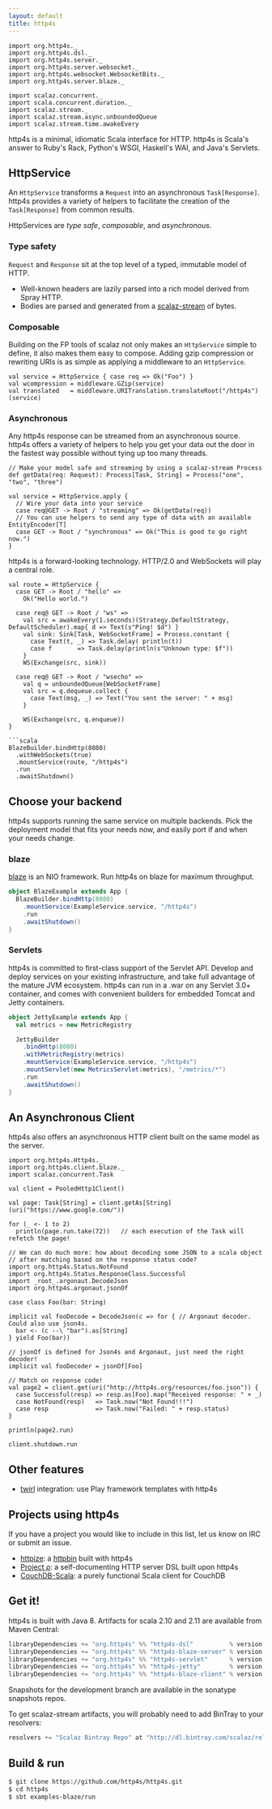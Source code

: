 ```yaml
---
layout: default
title: http4s
---
```


```tut:silent
import org.http4s._
import org.http4s.dsl._
import org.http4s.server._
import org.http4s.server.websocket._
import org.http4s.websocket.WebsocketBits._
import org.http4s.server.blaze._

import scalaz.concurrent._
import scala.concurrent.duration._
import scalaz.stream._
import scalaz.stream.async.unboundedQueue
import scalaz.stream.time.awakeEvery
```

http4s is a minimal, idiomatic Scala interface for HTTP.  http4s is Scala's answer to Ruby's 
Rack, Python's WSGI, Haskell's WAI, and Java's Servlets.

## HttpService ##

An `HttpService` transforms a `Request` into an asynchronous `Task[Response]`. http4s provides a variety
of helpers to facilitate the creation of the `Task[Response]` from common results.

HttpServices are _type safe_, _composable_, and _asynchronous_.

### Type safety

`Request` and `Response` sit at the top level of a typed, immutable model of HTTP.

* Well-known headers are lazily parsed into a rich model derived from Spray HTTP.
* Bodies are parsed and generated from a [scalaz-stream](http://github.com/scalaz/scalaz-stream) of bytes.

### Composable

Building on the FP tools of scalaz not only makes an `HttpService` simple to define,
it also makes them easy to compose.  Adding gzip compression or rewriting URIs is
as simple as applying a middleware to an `HttpService`.

```tut:silent
val service = HttpService { case req => Ok("Foo") }
val wcompression = middleware.GZip(service)
val translated   = middleware.URITranslation.translateRoot("/http4s")(service)
```

### Asynchronous

Any http4s response can be streamed from an asynchronous source. http4s offers a variety
of helpers to help you get your data out the door in the fastest way possible without
tying up too many threads.

```tut:silent
// Make your model safe and streaming by using a scalaz-stream Process
def getData(req: Request): Process[Task, String] = Process("one", "two", "three")

val service = HttpService.apply {
  // Wire your data into your service
  case req@GET -> Root / "streaming" => Ok(getData(req))
  // You can use helpers to send any type of data with an available EntityEncoder[T]
  case GET -> Root / "synchronous" => Ok("This is good to go right now.")
}
```

http4s is a forward-looking technology.  HTTP/2.0 and WebSockets will play a central role.

```tut:silent
val route = HttpService {
  case GET -> Root / "hello" =>
    Ok("Hello world.")

  case req@ GET -> Root / "ws" =>
    val src = awakeEvery(1.seconds)(Strategy.DefaultStrategy, DefaultScheduler).map{ d => Text(s"Ping! $d") }
    val sink: Sink[Task, WebSocketFrame] = Process.constant {
      case Text(t, _) => Task.delay( println(t))
      case f       => Task.delay(println(s"Unknown type: $f"))
    }
    WS(Exchange(src, sink))

  case req@ GET -> Root / "wsecho" =>
    val q = unboundedQueue[WebSocketFrame]
    val src = q.dequeue.collect {
      case Text(msg, _) => Text("You sent the server: " + msg)
    }

    WS(Exchange(src, q.enqueue))
}

```scala
BlazeBuilder.bindHttp(8080)
  .withWebSockets(true)
  .mountService(route, "/http4s")
  .run
  .awaitShutdown()
```

## Choose your backend

http4s supports running the same service on multiple backends.  Pick the deployment model that fits your 
needs now, and easily port if and when your needs change.
### blaze

[blaze](http://github.com/http4s/blaze) is an NIO framework.  Run http4s on blaze for maximum throughput.

```scala
object BlazeExample extends App {
  BlazeBuilder.bindHttp(8080)
    .mountService(ExampleService.service, "/http4s")
    .run
    .awaitShutdown()
}
```

### Servlets

http4s is committed to first-class support of the Servlet API.  Develop and deploy services 
on your existing infrastructure, and take full advantage of the mature JVM ecosystem.
http4s can run in a .war on any Servlet 3.0+ container, and comes with convenient builders
for embedded Tomcat and Jetty containers.

```scala
object JettyExample extends App {
  val metrics = new MetricRegistry

  JettyBuilder
    .bindHttp(8080)
    .withMetricRegistry(metrics)
    .mountService(ExampleService.service, "/http4s")
    .mountServlet(new MetricsServlet(metrics), "/metrics/*")
    .run
    .awaitShutdown()
}
```

## An Asynchronous Client ##

http4s also offers an asynchronous HTTP client built on the same model as the server.

```tut:silent
import org.http4s.Http4s._
import org.http4s.client.blaze._
import scalaz.concurrent.Task

val client = PooledHttp1Client()

val page: Task[String] = client.getAs[String](uri("https://www.google.com/"))

for (_ <- 1 to 2)
  println(page.run.take(72))   // each execution of the Task will refetch the page!

// We can do much more: how about decoding some JSON to a scala object
// after matching based on the response status code?
import org.http4s.Status.NotFound
import org.http4s.Status.ResponseClass.Successful
import _root_.argonaut.DecodeJson
import org.http4s.argonaut.jsonOf

case class Foo(bar: String)

implicit val fooDecode = DecodeJson(c => for { // Argonaut decoder. Could also use json4s.
  bar <- (c --\ "bar").as[String]
} yield Foo(bar))

// jsonOf is defined for Json4s and Argonaut, just need the right decoder!
implicit val fooDecoder = jsonOf[Foo]

// Match on response code!
val page2 = client.get(uri("http://http4s.org/resources/foo.json")) {
  case Successful(resp) => resp.as[Foo].map("Received response: " + _)
  case NotFound(resp)   => Task.now("Not Found!!!")
  case resp             => Task.now("Failed: " + resp.status)
}

println(page2.run)

client.shutdown.run
```

## Other features ##

* [twirl](https://github.com/playframework/twirl) integration: use Play framework templates with http4s

## Projects using http4s ##

If you have a project you would like to include in this list, let us know on IRC or submit an issue.

* [httpize](http://httpize.herokuapp.com/): a [httpbin](http://httpbin.org/) built with http4s
* [Project ρ](https://github.com/http4s/rho): a self-documenting HTTP server DSL built upon http4s
* [CouchDB-Scala](https://github.com/beloglazov/couchdb-scala): a purely functional Scala client for CouchDB

## Get it! ##

http4s is built with Java 8. Artifacts for scala 2.10 and 2.11 are available from Maven Central:

```scala
libraryDependencies += "org.http4s" %% "http4s-dsl"          % version  // to use the core dsl
libraryDependencies += "org.http4s" %% "http4s-blaze-server" % version  // to use the blaze backend
libraryDependencies += "org.http4s" %% "http4s-servlet"      % version  // to use the raw servlet backend
libraryDependencies += "org.http4s" %% "http4s-jetty"        % version  // to use the jetty servlet backend
libraryDependencies += "org.http4s" %% "http4s-blaze-client" % version  // to use the blaze client
```

Snapshots for the development branch are available in the sonatype snapshots repos.

To get scalaz-stream artifacts, you will probably need to add BinTray to your resolvers:

```scala
resolvers += "Scalaz Bintray Repo" at "http://dl.bintray.com/scalaz/releases"
```

## Build & run ##

```sh
$ git clone https://github.com/http4s/http4s.git
$ cd http4s
$ sbt examples-blaze/run
```
